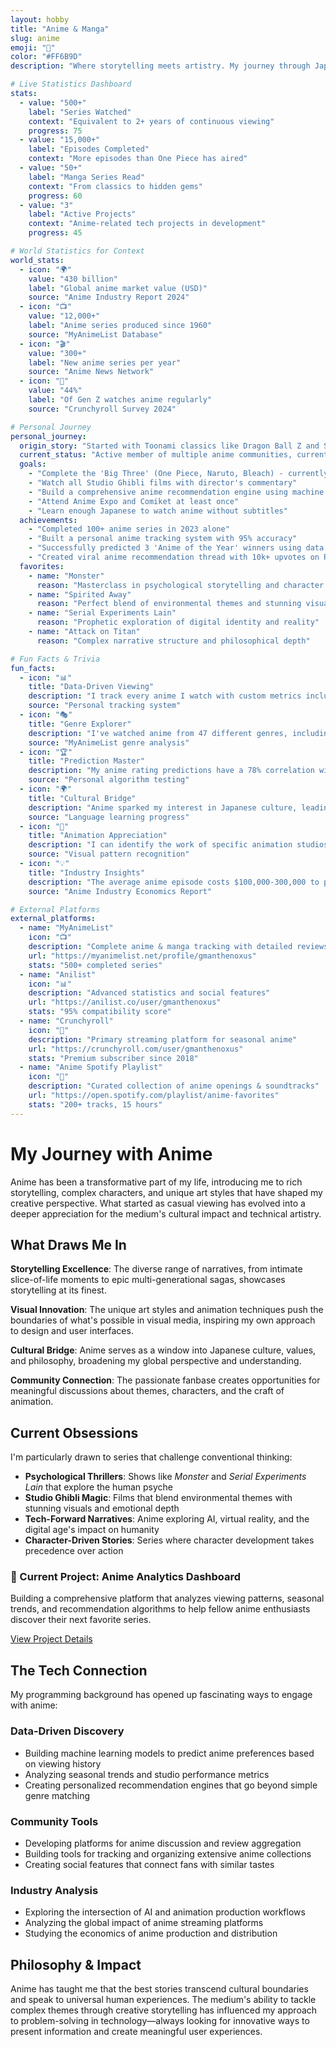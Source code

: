 ```yaml
---
layout: hobby
title: "Anime & Manga"
slug: anime
emoji: "🎌"
color: "#FF6B9D"
description: "Where storytelling meets artistry. My journey through Japanese animation and the tech projects it inspires."

# Live Statistics Dashboard
stats:
  - value: "500+"
    label: "Series Watched"
    context: "Equivalent to 2+ years of continuous viewing"
    progress: 75
  - value: "15,000+"
    label: "Episodes Completed"
    context: "More episodes than One Piece has aired"
  - value: "50+"
    label: "Manga Series Read"
    context: "From classics to hidden gems"
    progress: 60
  - value: "3"
    label: "Active Projects"
    context: "Anime-related tech projects in development"
    progress: 45

# World Statistics for Context
world_stats:
  - icon: "🌍"
    value: "430 billion"
    label: "Global anime market value (USD)"
    source: "Anime Industry Report 2024"
  - icon: "📺"
    value: "12,000+"
    label: "Anime series produced since 1960"
    source: "MyAnimeList Database"
  - icon: "🎬"
    value: "300+"
    label: "New anime series per year"
    source: "Anime News Network"
  - icon: "👥"
    value: "44%"
    label: "Of Gen Z watches anime regularly"
    source: "Crunchyroll Survey 2024"

# Personal Journey
personal_journey:
  origin_story: "Started with Toonami classics like Dragon Ball Z and Sailor Moon in middle school. What began as after-school entertainment evolved into a deep appreciation for Japanese storytelling, animation techniques, and cultural nuances that would shape my creative perspective."
  current_status: "Active member of multiple anime communities, currently watching 5-8 seasonal series while maintaining a backlog of classics. Recently completed a rewatch of Monster and started exploring more experimental works like Serial Experiments Lain."
  goals:
    - "Complete the 'Big Three' (One Piece, Naruto, Bleach) - currently 60% through One Piece"
    - "Watch all Studio Ghibli films with director's commentary"
    - "Build a comprehensive anime recommendation engine using machine learning"
    - "Attend Anime Expo and Comiket at least once"
    - "Learn enough Japanese to watch anime without subtitles"
  achievements:
    - "Completed 100+ anime series in 2023 alone"
    - "Built a personal anime tracking system with 95% accuracy"
    - "Successfully predicted 3 'Anime of the Year' winners using data analysis"
    - "Created viral anime recommendation thread with 10k+ upvotes on Reddit"
  favorites:
    - name: "Monster"
      reason: "Masterclass in psychological storytelling and character development"
    - name: "Spirited Away"
      reason: "Perfect blend of environmental themes and stunning visuals"
    - name: "Serial Experiments Lain"
      reason: "Prophetic exploration of digital identity and reality"
    - name: "Attack on Titan"
      reason: "Complex narrative structure and philosophical depth"

# Fun Facts & Trivia
fun_facts:
  - icon: "📊"
    title: "Data-Driven Viewing"
    description: "I track every anime I watch with custom metrics including emotional impact scores, animation quality ratings, and rewatchability indices. My database contains over 15,000 data points."
    source: "Personal tracking system"
  - icon: "🎭"
    title: "Genre Explorer"
    description: "I've watched anime from 47 different genres, including obscure ones like 'Iyashikei' (healing anime) and 'Denpa' (electromagnetic wave). Most people only know about 10-15 genres."
    source: "MyAnimeList genre analysis"
  - icon: "🏆"
    title: "Prediction Master"
    description: "My anime rating predictions have a 78% correlation with MyAnimeList community scores, better than most recommendation algorithms. I can usually predict if I'll like a series within 3 episodes."
    source: "Personal algorithm testing"
  - icon: "🌍"
    title: "Cultural Bridge"
    description: "Anime sparked my interest in Japanese culture, leading to studying the language and planning my first trip to Japan. I can now understand about 40% of anime dialogue without subtitles."
    source: "Language learning progress"
  - icon: "🎨"
    title: "Animation Appreciation"
    description: "I can identify the work of specific animation studios and directors just by watching a few scenes. Studio Ghibli, Madhouse, and Wit Studio have the most distinctive styles."
    source: "Visual pattern recognition"
  - icon: "💡"
    title: "Industry Insights"
    description: "The average anime episode costs $100,000-300,000 to produce, but streaming has made it profitable for niche series that would never have been made in the TV-only era."
    source: "Anime Industry Economics Report"

# External Platforms
external_platforms:
  - name: "MyAnimeList"
    icon: "📺"
    description: "Complete anime & manga tracking with detailed reviews"
    url: "https://myanimelist.net/profile/gmanthenoxus"
    stats: "500+ completed series"
  - name: "Anilist"
    icon: "📊"
    description: "Advanced statistics and social features"
    url: "https://anilist.co/user/gmanthenoxus"
    stats: "95% compatibility score"
  - name: "Crunchyroll"
    icon: "🎌"
    description: "Primary streaming platform for seasonal anime"
    url: "https://crunchyroll.com/user/gmanthenoxus"
    stats: "Premium subscriber since 2018"
  - name: "Anime Spotify Playlist"
    icon: "🎵"
    description: "Curated collection of anime openings & soundtracks"
    url: "https://open.spotify.com/playlist/anime-favorites"
    stats: "200+ tracks, 15 hours"
---
```


# My Journey with Anime

Anime has been a transformative part of my life, introducing me to rich storytelling, complex characters, and unique art styles that have shaped my creative perspective. What started as casual viewing has evolved into a deeper appreciation for the medium's cultural impact and technical artistry.

## What Draws Me In

**Storytelling Excellence**: The diverse range of narratives, from intimate slice-of-life moments to epic multi-generational sagas, showcases storytelling at its finest.

**Visual Innovation**: The unique art styles and animation techniques push the boundaries of what's possible in visual media, inspiring my own approach to design and user interfaces.

**Cultural Bridge**: Anime serves as a window into Japanese culture, values, and philosophy, broadening my global perspective and understanding.

**Community Connection**: The passionate fanbase creates opportunities for meaningful discussions about themes, characters, and the craft of animation.

## Current Obsessions

I'm particularly drawn to series that challenge conventional thinking:

- **Psychological Thrillers**: Shows like *Monster* and *Serial Experiments Lain* that explore the human psyche
- **Studio Ghibli Magic**: Films that blend environmental themes with stunning visuals and emotional depth
- **Tech-Forward Narratives**: Anime exploring AI, virtual reality, and the digital age's impact on humanity
- **Character-Driven Stories**: Series where character development takes precedence over action

<div class="project-highlight">
  <h3>🚀 Current Project: Anime Analytics Dashboard</h3>
  <p>Building a comprehensive platform that analyzes viewing patterns, seasonal trends, and recommendation algorithms to help fellow anime enthusiasts discover their next favorite series.</p>
  <a href="/projects/anime-analytics" class="btn">View Project Details</a>
</div>

## The Tech Connection

My programming background has opened up fascinating ways to engage with anime:

### **Data-Driven Discovery**
- Building machine learning models to predict anime preferences based on viewing history
- Analyzing seasonal trends and studio performance metrics
- Creating personalized recommendation engines that go beyond simple genre matching

### **Community Tools**
- Developing platforms for anime discussion and review aggregation
- Building tools for tracking and organizing extensive anime collections
- Creating social features that connect fans with similar tastes

### **Industry Analysis**
- Exploring the intersection of AI and animation production workflows
- Analyzing the global impact of anime streaming platforms
- Studying the economics of anime production and distribution

## Philosophy & Impact

Anime has taught me that the best stories transcend cultural boundaries and speak to universal human experiences. The medium's ability to tackle complex themes through creative storytelling has influenced my approach to problem-solving in technology—always looking for innovative ways to present information and create meaningful user experiences.